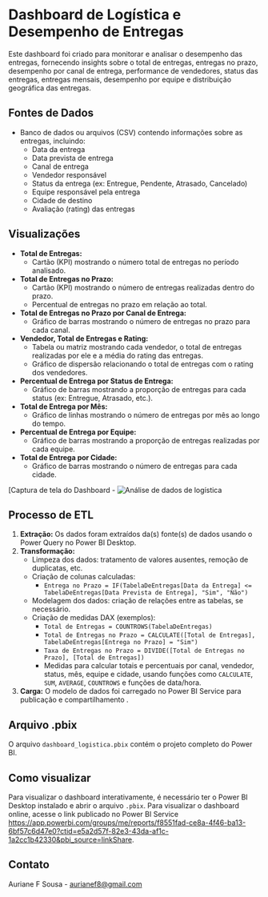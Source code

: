 # Dashboard de Logística e Desempenho de Entregas

Este dashboard foi criado para monitorar e analisar o desempenho das entregas, fornecendo insights sobre o total de entregas, entregas no prazo, desempenho por canal de entrega, performance de vendedores, status das entregas, entregas mensais, desempenho por equipe e distribuição geográfica das entregas.

## Fontes de Dados

*   Banco de dados ou arquivos (CSV) contendo informações sobre as entregas, incluindo:
    *   Data da entrega
    *   Data prevista de entrega
    *   Canal de entrega 
    *   Vendedor responsável
    *   Status da entrega (ex: Entregue, Pendente, Atrasado, Cancelado)
    *   Equipe responsável pela entrega
    *   Cidade de destino
    *   Avaliação (rating) das entregas

## Visualizações

*   **Total de Entregas:**
    *   Cartão (KPI) mostrando o número total de entregas no período analisado.
*   **Total de Entregas no Prazo:**
    *   Cartão (KPI) mostrando o número de entregas realizadas dentro do prazo.
    *   Percentual de entregas no prazo em relação ao total.
*   **Total de Entregas no Prazo por Canal de Entrega:**
    *   Gráfico de barras mostrando o número de entregas no prazo para cada canal.
*   **Vendedor, Total de Entregas e Rating:**
    *   Tabela ou matriz mostrando cada vendedor, o total de entregas realizadas por ele e a média do rating das entregas.
    *   Gráfico de dispersão relacionando o total de entregas com o rating dos vendedores.
*   **Percentual de Entrega por Status de Entrega:**
    *   Gráfico de barras mostrando a proporção de entregas para cada status (ex: Entregue, Atrasado, etc.).
*   **Total de Entrega por Mês:**
    *   Gráfico de linhas mostrando o número de entregas por mês ao longo do tempo.
*   **Percentual de Entrega por Equipe:**
    *   Gráfico de barras mostrando a proporção de entregas realizadas por cada equipe.
*   **Total de Entrega por Cidade:**
    *   Gráfico de barras mostrando o número de entregas para cada cidade.

[Captura de tela do Dashboard - ![Análise de dados de logística](https://github.com/user-attachments/assets/8f4a3845-e841-4d63-9a7d-ac12254a9c20)

## Processo de ETL

1.  **Extração:** Os dados foram extraídos da(s) fonte(s) de dados usando o Power Query no Power BI Desktop.
2.  **Transformação:**
    *   Limpeza dos dados: tratamento de valores ausentes, remoção de duplicatas, etc.
    *   Criação de colunas calculadas:
        *   `Entrega no Prazo = IF(TabelaDeEntregas[Data da Entrega] <= TabelaDeEntregas[Data Prevista de Entrega], "Sim", "Não")`
    *   Modelagem dos dados: criação de relações entre as tabelas, se necessário.
    *   Criação de medidas DAX (exemplos):
        *   `Total de Entregas = COUNTROWS(TabelaDeEntregas)`
        *   `Total de Entregas no Prazo = CALCULATE([Total de Entregas], TabelaDeEntregas[Entrega no Prazo] = "Sim")`
        *   `Taxa de Entregas no Prazo = DIVIDE([Total de Entregas no Prazo], [Total de Entregas])`
        *   Medidas para calcular totais e percentuais por canal, vendedor, status, mês, equipe e cidade, usando funções como `CALCULATE`, `SUM`, `AVERAGE`, `COUNTROWS` e funções de data/hora.
3.  **Carga:** O modelo de dados foi carregado no Power BI Service para publicação e compartilhamento .

## Arquivo .pbix

O arquivo `dashboard_logistica.pbix` contém o projeto completo do Power BI.

## Como visualizar

Para visualizar o dashboard interativamente, é necessário ter o Power BI Desktop instalado e abrir o arquivo `.pbix`. Para visualizar o dashboard online, acesse o link publicado no Power BI Service https://app.powerbi.com/groups/me/reports/f8551fad-ce8a-4f46-ba13-6bf57c6d47e0?ctid=e5a2d57f-82e3-43da-af1c-1a2cc1b42330&pbi_source=linkShare.

## Contato

Auriane F Sousa - aurianef8@gmail.com
